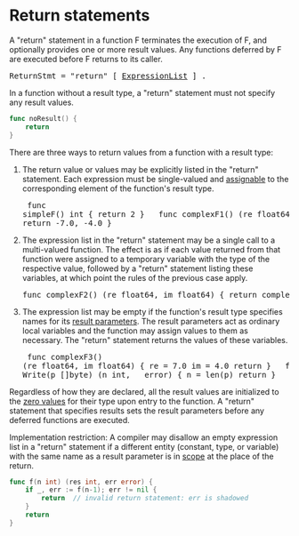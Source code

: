 # Return statements

A "return" statement in a function F terminates the execution of F, and optionally provides one or more result values. Any functions deferred by F are executed before F returns to its caller.

<pre>
<a id="ReturnStmt">ReturnStmt</a> = "return" [ <a href="/Declarations%20and%20scope/constant_declarations.html#ExpressionList">ExpressionList</a> ] .
</pre>

In a function without a result type, a "return" statement must not specify any result values.

```go
func noResult() {
    return
}
```

There are three ways to return values from a function with a result type:

  1. The return value or values may be explicitly listed in the "return" statement. Each expression must be single-valued and [assignable](/Properties%20of%20types%20and%20values/assignability.html) to the corresponding element of the function's result type.
    <pre>
func simpleF() int {
    return 2
}
&nbsp;
func complexF1() (re float64, im float64) {
    return -7.0, -4.0
}
    </pre>
  2. The expression list in the "return" statement may be a single call to a multi-valued function. The effect is as if each value returned from that function were assigned to a temporary variable with the type of the respective value, followed by a "return" statement listing these variables, at which point the rules of the previous case apply.
    <pre>
func complexF2() (re float64, im float64) {
    return complexF1()
}
    </pre>
  3. The expression list may be empty if the function's result type specifies names for its [result parameters](/Types/function_types.html). The result parameters act as ordinary local variables and the function may assign values to them as necessary. The "return" statement returns the values of these variables.
    <pre>
func complexF3() (re float64, im float64) {
    re = 7.0
    im = 4.0
    return
}
&nbsp;
func (devnull) Write(p []byte) (n int, _ error) {
    n = len(p)
    return
}
    </pre>

Regardless of how they are declared, all the result values are initialized to the [zero values](/Program%20initialization%20and%20execution/the_zero_value.html) for their type upon entry to the function. A "return" statement that specifies results sets the result parameters before any deferred functions are executed.

Implementation restriction: A compiler may disallow an empty expression list in a "return" statement if a different entity (constant, type, or variable) with the same name as a result parameter is in [scope](/Declarations%20and%20scope/) at the place of the return.

```go
func f(n int) (res int, err error) {
    if _, err := f(n-1); err != nil {
        return  // invalid return statement: err is shadowed
    }
    return
}
```
